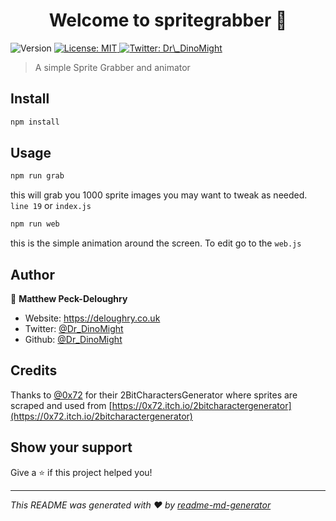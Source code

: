 <h1 align="center">Welcome to spritegrabber 👋</h1>
<p>
  <img alt="Version" src="https://img.shields.io/badge/version-0.0.1-blue.svg?cacheSeconds=2592000" />
  <a href="#" target="_blank">
    <img alt="License: MIT" src="https://img.shields.io/badge/License-MIT-yellow.svg" />
  </a>
  <a href="https://twitter.com/Dr_DinoMight" target="_blank">
    <img alt="Twitter: Dr\_DinoMight" src="https://img.shields.io/twitter/follow/Dr_DinoMight.svg?style=social" />
  </a>
</p>

> A simple Sprite Grabber and animator

## Install

```sh
npm install
```

## Usage

```sh
npm run grab
```
this will grab you 1000 sprite images you may want to tweak as needed. `line 19` or `index.js`

```sh
npm run web
```
this is the simple animation around the screen. To edit go to the `web.js`


## Author

👤 **Matthew Peck-Deloughry**

* Website: https://deloughry.co.uk
* Twitter: [@Dr_DinoMight](https://twitter.com/Dr_DinoMight)
* Github: [@Dr_DinoMight](https://github.com/Dr_DinoMight)


## Credits

Thanks to [@0x72](https://twitter.com/_0x72_) for their 2BitCharactersGenerator where sprites are scraped and used from [https://0x72.itch.io/2bitcharactergenerator](https://0x72.itch.io/2bitcharactergenerator)

## Show your support

Give a ⭐️ if this project helped you!

***
_This README was generated with ❤️ by [readme-md-generator](https://github.com/kefranabg/readme-md-generator)_
